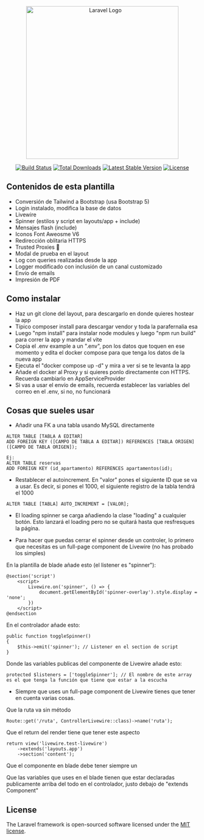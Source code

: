 <p align="center"><a href="https://laravel.com" target="_blank"><img src="https://raw.githubusercontent.com/laravel/art/master/logo-lockup/5%20SVG/2%20CMYK/1%20Full%20Color/laravel-logolockup-cmyk-red.svg" width="400" alt="Laravel Logo"></a></p>

<p align="center">
<a href="https://github.com/laravel/framework/actions"><img src="https://github.com/laravel/framework/workflows/tests/badge.svg" alt="Build Status"></a>
<a href="https://packagist.org/packages/laravel/framework"><img src="https://img.shields.io/packagist/dt/laravel/framework" alt="Total Downloads"></a>
<a href="https://packagist.org/packages/laravel/framework"><img src="https://img.shields.io/packagist/v/laravel/framework" alt="Latest Stable Version"></a>
<a href="https://packagist.org/packages/laravel/framework"><img src="https://img.shields.io/packagist/l/laravel/framework" alt="License"></a>
</p>

## Contenidos de esta plantilla

- Conversión de Tailwind a Bootstrap (usa Bootstrap 5)
- Login instalado, modifica la base de datos
- Livewire
- Spinner (estilos y script en layouts/app + include)
- Mensajes flash (include)
- Iconos Font Aweosme V6
- Redirección oblitaria HTTPS
- Trusted Proxies 🙂
- Modal de prueba en el layout
- Log con queries realizadas desde la app
- Logger modificado con inclusión de un canal customizado
- Envío de emails
- Impresión de PDF

## Como instalar

- Haz un git clone del layout, para descargarlo en donde quieres hostear la app
- Típico composer install para descargar vendor y toda la parafernalia esa
- Luego "npm install" para instalar node modules y luego "npm run build" para correr la app y mandar el vite
- Copia el .env example a un ".env", pon los datos que toquen en ese momento y edita el docker compose para que tenga los datos de la nueva app
- Ejecuta el "docker compose up -d" y mira a ver si se te levanta la app
- Añade el docker al Proxy y si quieres ponlo directamente con HTTPS. Recuerda cambiarlo en AppServiceProvider
- Si vas a usar el envío de emails, recuerda establecer las variables del correo en el .env, si no, no funcionará

## Cosas que sueles usar

- Añadir una FK a una tabla usando MySQL directamente

```
ALTER TABLE [TABLA A EDITAR]
ADD FOREIGN KEY ([CAMPO DE TABLA A EDITAR]) REFERENCES [TABLA ORIGEN]([CAMPO DE TABLA ORIGEN]);

Ej:
ALTER TABLE reservas
ADD FOREIGN KEY (id_apartamento) REFERENCES apartamentos(id);
```

- Restablecer el autoincrement. En "valor" pones el siguiente ID que se va a usar. Es decir, si pones el 1000, el siguiente registro de la tabla tendrá el 1000

```
ALTER TABLE [TABLA] AUTO_INCREMENT = [VALOR];
```

- El loading spinner se carga añadiendo la clase "loading" a cualquier botón. Esto lanzará el loading pero no se quitará hasta que resfresques la página.

- Para hacer que puedas cerrar el spinner desde un controler, lo primero que necesitas es un full-page component de Livewire (no has probado los simples)

En la plantilla de blade añade esto (el listener es "spinner"):

```
@section('script')
    <script>
        Livewire.on('spinner', () => {
            document.getElementById('spinner-overlay').style.display = 'none';
        })
    </script>
@endsection
```

En el controlador añade esto:

```
public function toggleSpinner()
{
    $this->emit('spinner'); // Listener en el section de script
}
```

Donde las variables publicas del componente de Livewire añade esto:

```
protected $listeners = ['toggleSpinner']; // El nombre de este array es el que tenga la función que tiene que estar a la escucha
```

- Siempre que uses un full-page component de Livewire tienes que tener en cuenta varias cosas.

Que la ruta va sin método

```
Route::get('/ruta', ControllerLivewire::class)->name('ruta');
```

Que el return del render tiene que tener este aspecto

```
return view('livewire.test-livewire')
    ->extends('layouts.app')
    ->section('content');
```

Que el componente en blade debe tener siempre un <div>

Que las variables que uses en el blade tienen que estar declaradas publicamente arriba del todo en el controlador, justo debajo de "extends Component"

## License

The Laravel framework is open-sourced software licensed under the [MIT license](https://opensource.org/licenses/MIT).
